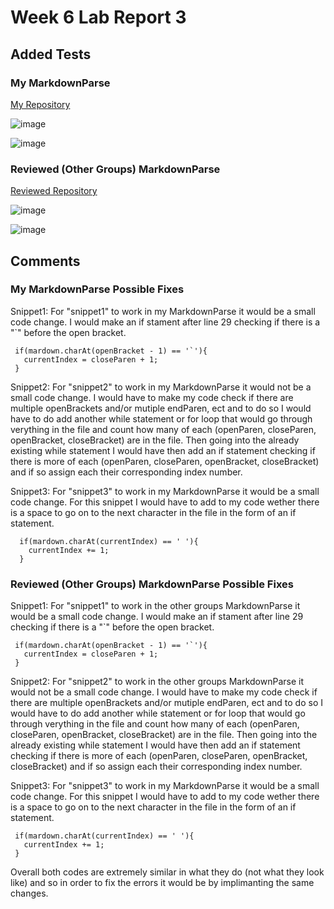 <h1>Week 6 Lab Report 3</h1>

<h2>Added Tests</h2>

<h3>My MarkdownParse</h3>

[My Repository](https://github.com/emaresmoreno/week5mdParse)

![image](https://user-images.githubusercontent.com/103283819/169711338-cacfba46-747a-4193-89dd-8c8dbbea0bff.png)

![image](https://user-images.githubusercontent.com/103283819/169723228-84be7b54-196a-4891-95d0-542bfad725d5.png)

<h3>Reviewed (Other Groups) MarkdownParse</h3>

[Reviewed Repository](https://github.com/emaresmoreno/OtherGroupsReview)

![image](https://user-images.githubusercontent.com/103283819/169711467-7d1ffac9-57d8-48ef-8051-a220b5015478.png)

![image](https://user-images.githubusercontent.com/103283819/169711555-97218d44-0341-402f-90bb-50b0475efc8f.png)

<h2>Comments</h2>
<h3>My MarkdownParse Possible Fixes</h3>

<p>Snippet1: For "snippet1" to work in my MarkdownParse it would be a small code change. I would make an if stament after line 29 checking if there is a "`"
 before the open bracket.</p>
 
```
 if(mardown.charAt(openBracket - 1) == '`'){
   currentIndex = closeParen + 1;
 }
```

<p>Snippet2: For "snippet2" to work in my MarkdownParse it would not be a small code change. 
  I would have to make my code check if there are multiple openBrackets and/or mutiple endParen, ect and to do so I would have to do 
  add another while statement or for loop that would go through verything in the file 
  and count how many of each (openParen, closeParen, openBracket, closeBracket) are in the file. Then going 
  into the already existing while statement I would have then add an if statement checking if there is more of each
  (openParen, closeParen, openBracket, closeBracket) and if so assign each their corresponding index number.</p>
 
 <p>Snippet3: For "snippet3" to work in my MarkdownParse it would be a small code change. For this snippet I would have to add to my code wether there is a space 
  to go on to the next character in the file in the form of an if statement. </p>
  
```
  if(mardown.charAt(currentIndex) == ' '){
    currentIndex += 1;
  }
```

<h3>Reviewed (Other Groups) MarkdownParse Possible Fixes</h3>

<p>Snippet1: For "snippet1" to work in the other groups MarkdownParse it would be a small code change. 
 I would make an if stament after line 29 checking if there is a "`"
 before the open bracket.</p>
 
```
 if(mardown.charAt(openBracket - 1) == '`'){
   currentIndex = closeParen + 1;
 }
```

<p>Snippet2: For "snippet2" to work in the other groups MarkdownParse it would not be a small code change. 
  I would have to make my code check if there are multiple openBrackets and/or mutiple endParen, ect and to do so I would have to do 
  add another while statement or for loop that would go through verything in the file 
  and count how many of each (openParen, closeParen, openBracket, closeBracket) are in the file. Then going 
  into the already existing while statement I would have then add an if statement checking if there is more of each
  (openParen, closeParen, openBracket, closeBracket) and if so assign each their corresponding index number.</p>
 
 <p>Snippet3: For "snippet3" to work in my MarkdownParse it would be a small code change. For this snippet I would have to add to my code wether there is a space 
  to go on to the next character in the file in the form of an if statement. </p>
  
 ```
  if(mardown.charAt(currentIndex) == ' '){
    currentIndex += 1;
  }
```
 <p>Overall both codes are extremely similar in what they do (not what they look like) and so in order to fix the errors it would
be by implimanting the same changes.</p>
 
 
